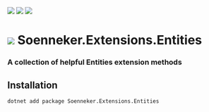 ﻿[![](https://img.shields.io/nuget/v/soenneker.extensions.entities.svg?style=for-the-badge)](https://www.nuget.org/packages/soenneker.extensions.entities/)
[![](https://img.shields.io/github/actions/workflow/status/soenneker/soenneker.extensions.entities/publish-package.yml?style=for-the-badge)](https://github.com/soenneker/soenneker.extensions.entities/actions/workflows/publish-package.yml)
[![](https://img.shields.io/nuget/dt/soenneker.extensions.entities.svg?style=for-the-badge)](https://www.nuget.org/packages/soenneker.extensions.entities/)

# ![](https://user-images.githubusercontent.com/4441470/224455560-91ed3ee7-f510-4041-a8d2-3fc093025112.png) Soenneker.Extensions.Entities
### A collection of helpful Entities extension methods

## Installation

```
dotnet add package Soenneker.Extensions.Entities
```
